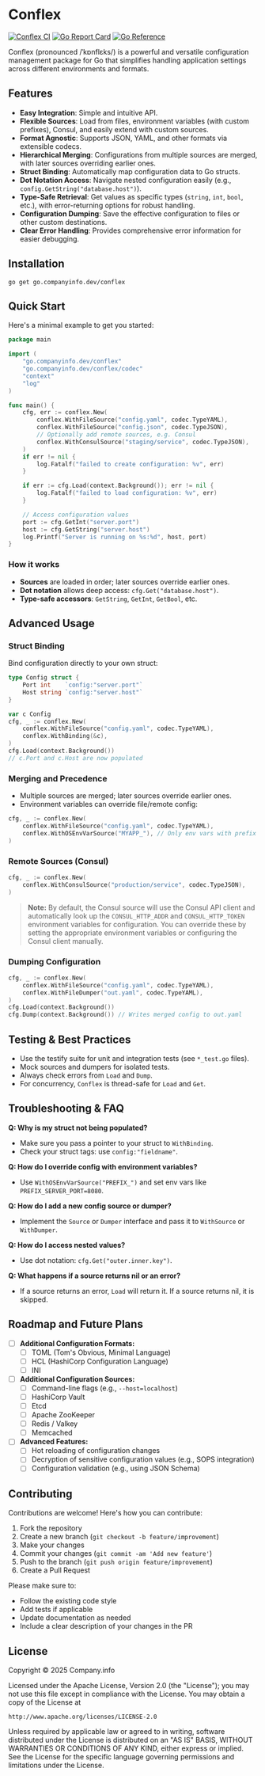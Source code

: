# Conflex

[![Conflex CI](https://github.com/companyinfo/conflex/actions/workflows/ci.yaml/badge.svg)](https://github.com/companyinfo/conflex/actions/workflows/ci.yaml) [![Go Report Card](https://goreportcard.com/badge/go.companyinfo.dev/conflex)](https://goreportcard.com/report/go.companyinfo.dev/conflex) [![Go Reference](https://pkg.go.dev/badge/go.companyinfo.dev/conflex.svg)](https://pkg.go.dev/go.companyinfo.dev/conflex)

Conflex (pronounced /ˈkɒnflɛks/) is a powerful and versatile configuration management package for Go that simplifies
handling application settings across different environments and formats.

## Features

- **Easy Integration**: Simple and intuitive API.
- **Flexible Sources**: Load from files, environment variables (with custom prefixes), Consul, and easily extend with custom sources.
- **Format Agnostic**: Supports JSON, YAML, and other formats via extensible codecs.
- **Hierarchical Merging**: Configurations from multiple sources are merged, with later sources overriding earlier ones.
- **Struct Binding**: Automatically map configuration data to Go structs.
- **Dot Notation Access**: Navigate nested configuration easily (e.g., `config.GetString("database.host")`).
- **Type-Safe Retrieval**: Get values as specific types (`string`, `int`, `bool`, etc.), with error-returning options for robust handling.
- **Configuration Dumping**: Save the effective configuration to files or other custom destinations.
- **Clear Error Handling**: Provides comprehensive error information for easier debugging.

## Installation

```shell
go get go.companyinfo.dev/conflex
```

## Quick Start

Here's a minimal example to get you started:

```go
package main

import (
	"go.companyinfo.dev/conflex"
	"go.companyinfo.dev/conflex/codec"
	"context"
	"log"
)

func main() {
	cfg, err := conflex.New(
		conflex.WithFileSource("config.yaml", codec.TypeYAML),
		conflex.WithFileSource("config.json", codec.TypeJSON),
		// Optionally add remote sources, e.g. Consul
		conflex.WithConsulSource("staging/service", codec.TypeJSON),
	)
	if err != nil {
		log.Fatalf("failed to create configuration: %v", err)
	}

	if err := cfg.Load(context.Background()); err != nil {
		log.Fatalf("failed to load configuration: %v", err)
	}

	// Access configuration values
	port := cfg.GetInt("server.port")
	host := cfg.GetString("server.host")
	log.Printf("Server is running on %s:%d", host, port)
}
```

### How it works
- **Sources** are loaded in order; later sources override earlier ones.
- **Dot notation** allows deep access: `cfg.Get("database.host")`.
- **Type-safe accessors**: `GetString`, `GetInt`, `GetBool`, etc.

## Advanced Usage

### Struct Binding
Bind configuration directly to your own struct:

```go
type Config struct {
	Port int    `config:"server.port"`
	Host string `config:"server.host"`
}

var c Config
cfg, _ := conflex.New(
	conflex.WithFileSource("config.yaml", codec.TypeYAML),
	conflex.WithBinding(&c),
)
cfg.Load(context.Background())
// c.Port and c.Host are now populated
```

### Merging and Precedence
- Multiple sources are merged; later sources override earlier ones.
- Environment variables can override file/remote config:

```go
cfg, _ := conflex.New(
	conflex.WithFileSource("config.yaml", codec.TypeYAML),
	conflex.WithOSEnvVarSource("MYAPP_"), // Only env vars with prefix MYAPP_
)
```

### Remote Sources (Consul)

```go
cfg, _ := conflex.New(
	conflex.WithConsulSource("production/service", codec.TypeJSON),
)
```

> **Note:** By default, the Consul source will use the Consul API client and automatically look up the `CONSUL_HTTP_ADDR` and `CONSUL_HTTP_TOKEN` environment variables for configuration. You can override these by setting the appropriate environment variables or configuring the Consul client manually.

### Dumping Configuration

```go
cfg, _ := conflex.New(
	conflex.WithFileSource("config.yaml", codec.TypeYAML),
	conflex.WithFileDumper("out.yaml", codec.TypeYAML),
)
cfg.Load(context.Background())
cfg.Dump(context.Background()) // Writes merged config to out.yaml
```

## Testing & Best Practices

- Use the testify suite for unit and integration tests (see `*_test.go` files).
- Mock sources and dumpers for isolated tests.
- Always check errors from `Load` and `Dump`.
- For concurrency, `Conflex` is thread-safe for `Load` and `Get`.

## Troubleshooting & FAQ

**Q: Why is my struct not being populated?**
- Make sure you pass a pointer to your struct to `WithBinding`.
- Check your struct tags: use `config:"fieldname"`.

**Q: How do I override config with environment variables?**
- Use `WithOSEnvVarSource("PREFIX_")` and set env vars like `PREFIX_SERVER_PORT=8080`.

**Q: How do I add a new config source or dumper?**
- Implement the `Source` or `Dumper` interface and pass it to `WithSource` or `WithDumper`.

**Q: How do I access nested values?**
- Use dot notation: `cfg.Get("outer.inner.key")`.

**Q: What happens if a source returns nil or an error?**
- If a source returns an error, `Load` will return it. If a source returns nil, it is skipped.

## Roadmap and Future Plans

- [ ] **Additional Configuration Formats:**
    - [ ] TOML (Tom's Obvious, Minimal Language)
    - [ ] HCL (HashiCorp Configuration Language)
    - [ ] INI
- [ ] **Additional Configuration Sources:**
    - [ ] Command-line flags (e.g., `--host=localhost`)
    - [ ] HashiCorp Vault
    - [ ] Etcd
    - [ ] Apache ZooKeeper
    - [ ] Redis / Valkey
    - [ ] Memcached
- [ ] **Advanced Features:**
    - [ ] Hot reloading of configuration changes
    - [ ] Decryption of sensitive configuration values (e.g., SOPS integration)
    - [ ] Configuration validation (e.g., using JSON Schema)

## Contributing

Contributions are welcome! Here's how you can contribute:

1. Fork the repository
2. Create a new branch (`git checkout -b feature/improvement`)
3. Make your changes
4. Commit your changes (`git commit -am 'Add new feature'`)
5. Push to the branch (`git push origin feature/improvement`)
6. Create a Pull Request

Please make sure to:
- Follow the existing code style
- Add tests if applicable
- Update documentation as needed
- Include a clear description of your changes in the PR

## License

Copyright &copy; 2025 Company.info

Licensed under the Apache License, Version 2.0 (the "License");
you may not use this file except in compliance with the License.
You may obtain a copy of the License at

    http://www.apache.org/licenses/LICENSE-2.0

Unless required by applicable law or agreed to in writing, software
distributed under the License is distributed on an "AS IS" BASIS,
WITHOUT WARRANTIES OR CONDITIONS OF ANY KIND, either express or implied.
See the License for the specific language governing permissions and
limitations under the License.
